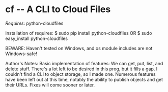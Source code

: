 # cf -- A CLI to Cloud Files

 *Requires*: python-cloudfiles

 Installation of requires:
   $ sudo pip install python-cloudfiles
       OR
   $ sudo easy_install python-cloudfiles

 BEWARE: Haven't tested on Windows, and os module includes are not Windows-safe!

 Author's Notes: Basic implementation of features: We can get, put, list, and delete stuff.
 There's a lot left to be desired in this prog, but it fills a gap.  I couldn't find a
 CLI to object storage, so I made one.  Numerous features have been left out at this time,
 notably the ability to publish objects and get their URLs. Fixes will come sooner or later.
